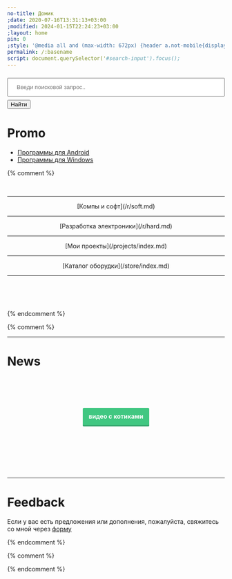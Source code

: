 ```yaml
---
no-title: Домик
;date: 2020-07-16T13:31:13+03:00
;modified: 2024-01-15T22:24:23+03:00
;layout: home
pin: 0
;style: '@media all and (max-width: 672px) {header a.not-mobile{display: none;}} h2.title {display: none}'
permalink: /:basename
script: document.querySelector('#search-input').focus();
---
```



<form id="search-input-form" name="search" method="get" action="/search">
<input id="search-input" type="search" name="q" placeholder="Введи поисковой запрос.." style="width: 100%; padding: 12px 20px; margin: 8px 0; box-sizing: border-box;">
<button type="submit">Найти</button> 
</form>


# Promo
- [Программы для Android](/d/android)
- [Программы для Windows](/d/windows)





{% comment %}

<div style="text-align: center;">
<br>
<hr>
[Компы и софт](/r/soft.md)
<hr>
[Разработка электроники](/r/hard.md)
<hr>
[Мои проекты](/projects/index.md)
<hr>
[Каталог оборудки](/store/index.md)
<hr>
<br>
<br>
<br>
</div>



<!--
<header class="page-header" role="banner" markdown="0">
<h1 class="project-name">{{ page.title }}</h1>
<h2 class="project-tagline">Инфа об электронике и технике</h2>
	<div id="nav">
		<a href="{{ '/index.html' | relative_url }}" title="Домой" class="btn not-mobile">🏠</a>
		<a href="{{ '/r/' | relative_url }}" title="Хліб" class="btn">💛 Статьи</a>
		<a href="{{ '/projects/' | relative_url }}" title="Сіль" class="btn">💾 Проекты</a>
		<a href="{{ '/shop/' | relative_url }}" title="Вода" class="btn">😎 Железки</a>
		<a href="{{ '/blog/' | relative_url }}" title="Козацька їда" class="btn">🎮 Блог</a>
		<a href="{{ '/search' | relative_url }}" title="Поиск" class="btn">🔍</a>
	</div>
</header>

<main id="content" class="main-content" role="main" markdown="1">





<br><br>
<div style="text-align: center;">
<h2><strong>Передаем лайки за просмотр</strong></h2>
</div>
<br><br><br><br><br>
-->
{% endcomment %}

{% comment %}

---

# News

<style>
a.button7 {
  font-weight: 700;
  color: white;
  text-decoration: none;
  padding: .8em 1em calc(.8em + 3px);
  border-radius: 3px;
  background: rgb(64,199,129);
  box-shadow: 0 -3px rgb(53,167,110) inset;
  transition: 0.2s;
  line-height: 4;
  margin-left: 10px;
  margin-right: 10px;
} 
a.button7:hover { background: rgb(53, 167, 110); }
a.button7:active {
  background: rgb(33,147,90);
  box-shadow: 0 3px rgb(33,147,90) inset;
}
a.not_prefer{
  background: rgb(128 205 165);
}
</style>



<br><br><br>
<div style="text-align: center;">
<a class="button7" href="https://memcdn.t.me" title="мяу">видео&nbsp;с&nbsp;котиками</a>
</div>


<br><br><br><br><br>


---

# Feedback

Если у вас есть предложения или дополнения, пожалуйста, свяжитесь со мной через [форму](https://forms.gle/UCfDCJHZsGKu5AHf7)

{% endcomment %}



{% comment %}
<!--
<footer class="site-footer" markdown="0">
<span class="site-footer-owner">
{{ site.copyright | default: "©" }}  <a href="/about">{{ site.github.owner_name }}</a>.
</span>
<span>Made with GitHub Pages
-->
<!-- <a href="{{ site.github.repository_url }}">GitHub Pages</a>-->
<!--
</span>
<div>
<a href="https://github.com/Feelcame/feelcame.github.io/tree/master" style="color: #cccccc47;">[edit]</a>
</div>
<br><br><br><br><br>
	
</footer>
</main>
-->
{% endcomment %}
